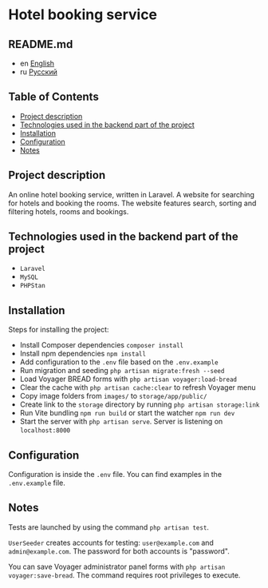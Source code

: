 # Hotel booking service

## README.md

* en [English](README.md)
* ru [Русский](./readme/README.ru.md)

## Table of Contents

* [Project description](#project-description)
* [Technologies used in the backend part of the project](#technologies-used-in-the-backend-part-of-the-project)
* [Installation](#installation)
* [Configuration](#configuration)
* [Notes](#notes)

## Project description

An online hotel booking service, written in Laravel. A website for searching
for hotels and booking the rooms. The website features search, sorting and
filtering hotels, rooms and bookings.

## Technologies used in the backend part of the project

* `Laravel`
* `MySQL`
* `PHPStan`

## Installation

Steps for installing the project:

* Install Composer dependencies `composer install`
* Install npm dependencies `npm install`
* Add configuration to the `.env` file based on the `.env.example`
* Run migration and seeding `php artisan migrate:fresh --seed`
* Load Voyager BREAD forms with `php artisan voyager:load-bread`
* Clear the cache with `php artisan cache:clear` to refresh Voyager menu
* Copy image folders from `images/` to `storage/app/public/`
* Create link to the `storage` directory by running `php artisan storage:link`
* Run Vite bundling `npm run build` or start the watcher `npm run dev`
* Start the server with `php artisan serve`. Server is listening on `localhost:8000`

## Configuration

Configuration is inside the `.env` file. You can find examples in
the `.env.example` file.

## Notes

Tests are launched by using the command `php artisan test`.

`UserSeeder` creates accounts for testing: `user@example.com` and
`admin@example.com`. The password for both accounts is "password".

You can save Voyager administrator panel forms with
`php artisan voyager:save-bread`. The command requires root privileges to
execute.
